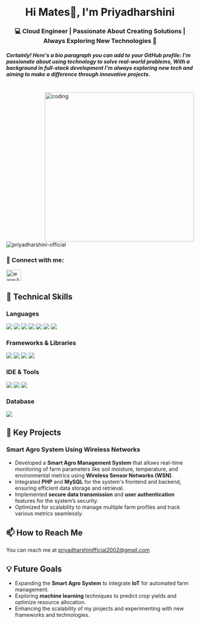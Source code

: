 <h1 align="center">Hi Mates👋, I'm Priyadharshini</h1>
<h3 align="center">💻 Cloud Engineer | Passionate About Creating Solutions | Always Exploring New Technologies 🌱</h3>
<h5>Certainly! Here's a bio paragraph you can add to your GitHub profile: I'm passionate about using technology to solve real-world problems, With a background in full-stack development I'm always exploring new tech and aiming to make a difference through innovative projects.</h5>
</br>
<img align="right" alt="coding" width="400" src="https://user-images.githubusercontent.com/55389276/140866485-8fb1c876-9a8f-4d6a-98dc-08c4981eaf70.gif">
<p align="left"> <img src="https://komarev.com/ghpvc/?username=priyadharshini-official&label=Profile%20views&color=0e75b6&style=flat" alt="priyadharshini-official" /> </p>

<h3 align="left"> 🤝 Connect with me:</h3>
<p align="left">
<a href="www.linkedin.com/in/priya-dharshini002" target="blank"><img align="center" src="https://raw.githubusercontent.com/rahuldkjain/github-profile-readme-generator/master/src/images/icons/Social/linked-in-alt.svg" alt="www.linkedin.com/in/priyadharshini-official" height="30" width="40" /></a>
</p>

## 💼 Technical Skills

### Languages
![](https://img.shields.io/badge/HTML5-E34F26?style=for-the-badge&logo=html5&logoColor=white)
![](https://img.shields.io/badge/CSS3-1572B6?style=for-the-badge&logo=css3&logoColor=white)
![](https://img.shields.io/badge/JavaScript-323330?style=for-the-badge&logo=javascript&logoColor=F7DF1E)
![](https://img.shields.io/badge/Python-FFD43B?style=for-the-badge&logo=python&logoColor=blue)
![](https://img.shields.io/badge/Microsoft_Azure-0078D4?style=for-the-badge&logo=microsoft-azure&logoColor=white)
![](https://img.shields.io/badge/Microsoft_Server-cc0000?style=for-the-badge&logo=microsoft&logoColor=white)
![](https://img.shields.io/badge/CCNA-006F3F?style=for-the-badge&logo=cisco&logoColor=white)

### Frameworks & Libraries
![](https://img.shields.io/badge/Node%20js-339933?style=for-the-badge&logo=nodedotjs&logoColor=white)
![](https://img.shields.io/badge/React-20232A?style=for-the-badge&logo=react&logoColor=61DAFB)
![](https://img.shields.io/badge/Redux-593D88?style=for-the-badge&logo=redux&logoColor=white)
![](https://img.shields.io/badge/Chart%20js-FF6384?style=for-the-badge&logo=chartdotjs&logoColor=white)

### IDE & Tools
![](https://img.shields.io/badge/VIM-%2311AB00.svg?&style=for-the-badge&logo=vim&logoColor=white)
![](http://img.shields.io/badge/-PHPStorm-181717?style=for-the-badge&logo=phpstorm&logoColor=white)
![](https://img.shields.io/badge/VSCode-0078D4?style=for-the-badge&logo=visual%20studio%20code&logoColor=white)

### Database
![](https://img.shields.io/badge/MySQL-005C84?style=for-the-badge&logo=mysql&logoColor=white)

## 🚀 Key Projects

### Smart Agro System Using Wireless Networks
- Developed a **Smart Agro Management System** that allows real-time monitoring of farm parameters like soil moisture, temperature, and environmental metrics using **Wireless Sensor Networks (WSN)**.
- Integrated **PHP** and **MySQL** for the system's frontend and backend, ensuring efficient data storage and retrieval.
- Implemented **secure data transmission** and **user authentication** features for the system’s security.
- Optimized for scalability to manage multiple farm profiles and track various metrics seamlessly.

## 📫 How to Reach Me
You can reach me at [priyadharshinifficial2002@gmail.com](mailto:priyadharshiniofficial2002@gmail.com)

## 💡 Future Goals
- Expanding the **Smart Agro System** to integrate **IoT** for automated farm management.
- Exploring **machine learning** techniques to predict crop yields and optimize resource allocation.
- Enhancing the scalability of my projects and experimenting with new frameworks and technologies.
